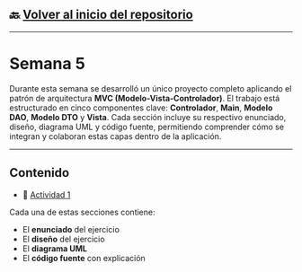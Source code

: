 ## 🔙 [Volver al inicio del repositorio](../)

---

# Semana 5

Durante esta semana se desarrolló un único proyecto completo aplicando el patrón de arquitectura **MVC (Modelo-Vista-Controlador)**. El trabajo está estructurado en cinco componentes clave: **Controlador**, **Main**, **Modelo DAO**, **Modelo DTO** y **Vista**. Cada sección incluye su respectivo enunciado, diseño, diagrama UML y código fuente, permitiendo comprender cómo se integran y colaboran estas capas dentro de la aplicación.

---

## Contenido

- 📝 [Actividad 1](./ACTIVIDAD%201)

Cada una de estas secciones contiene:
- El **enunciado** del ejercicio
- El **diseño** del ejercicio
- El **diagrama UML**
- El **código fuente** con explicación